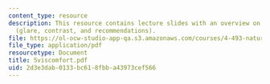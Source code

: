```yaml
---
content_type: resource
description: This resource contains lecture slides with an overview on visual comfort
  (glare, contrast, and recommendations).
file: https://ol-ocw-studio-app-qa.s3.amazonaws.com/courses/4-493-natural-light-in-design-january-iap-2006/2d3e3dab0133bc618fbba43973cef566_5viscomfort.pdf
file_type: application/pdf
resourcetype: Document
title: 5viscomfort.pdf
uid: 2d3e3dab-0133-bc61-8fbb-a43973cef566
---
```

